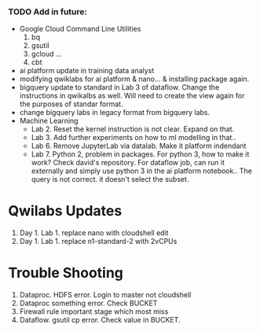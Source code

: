 ### TODO Add in future: 
- Google Cloud Command Line Utilities
    1. bq
    2. gsutil
    3. gcloud ...
    4. cbt
- ai platform update in training data analyst
- modifying qwiklabs for ai platform & nano... & installing package again. 
- bigquery update to standard in Lab 3 of dataflow. Change the instructions in qwikalbs as well. Will need to create the view again for the purposes of standar format. 
- change bigquery labs in legacy format from bigquery labs. 
- Machine Learning
    - Lab 2. Reset the kernel instruction is not clear. Expand on that. 
    - Lab 3. Add further experiments on how to ml modelling in that.. 
    - Lab 6. Remove JupyterLab via datalab. Make it platform indendant
    - Lab 7. Python 2, problem in packages. For python 3, how to make it work? Check david's repository. For dataflow job, can run it externally and simply use python 3 in the ai platform notebook.. The query is not correct. it doesn't select the subset. 
    
# Qwilabs Updates
1. Day 1. Lab 1. replace nano with cloudshell edit
1. Day 1. Lab 1. replace n1-standard-2 with 2vCPUs

# Trouble Shooting
1. Dataproc. HDFS error. Login to master not cloudshell
1. Dataproc something error. Check BUCKET
1. Firewall rule important stage which most miss
1. Dataflow. gsutil cp error. Check value in BUCKET.